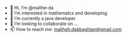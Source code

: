 - 👋 Hi, I’m @malihe-da
- 👀 I’m interested in mathematcs and developing
- 🌱 I’m currently a java developer
- 💞️ I’m looking to collaborate on ...
- 📫 How to reach me: maliheh.dabbaghian@gmail.com

<!---
malihe-da/malihe-da is a ✨ special ✨ repository because its `README.md` (this file) appears on your GitHub profile.
You can click the Preview link to take a look at your changes.
--->
